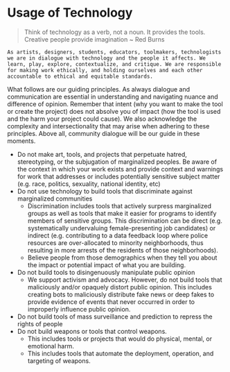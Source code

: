 # Usage of Technology

> Think of technology as a verb, not a noun. It provides the tools. Creative people provide imagination ~ Red Burns

`As artists, designers, students, educators, toolmakers, technologists we are in dialogue with technology and the people it affects. We learn, play, explore, contextualize, and critique. We are responsible for making work ethically, and holding ourselves and each other accountable to ethical and equitable standards.`

What follows are our guiding principles. As always dialogue and communication are essential in understanding and navigating nuance and difference of opinion. Remember that intent (why you want to make the tool or create the project) does not absolve you of impact (how the tool is used and the harm your project could cause). We also acknowledge the complexity and intersectionality that may arise when adhering to these principles. Above all, community dialogue will be our guide in these moments.

- Do not make art, tools, and projects that perpetuate hatred, stereotyping, or the subjugation of marginalized peoples. Be aware of the context in which your work exists and provide context and warnings for work that addresses or includes potentially sensitive subject matter (e.g. race, politics, sexuality, national identity, etc)
- Do not use technology to build tools that discriminate against marginalized communities
    - Discrimination includes tools that actively surpress marginalized groups as well as tools that make it easier for programs to identify members of sensitive groups. This discrimination can be direct (e.g. systematically undervaluing female-presenting job candidates) or indirect (e.g. contributing to a data feedback loop where police resources are over-allocated to minority neighborhoods, thus resulting in more arrests of the residents of those neighborhoods).
    - Believe people from those demographics when they tell you about the impact or potential impact of what you are building.
- Do not build tools to disingenuously manipulate public opinion
    - We support activism and advocacy. However, do not build tools that maliciously and/or opaquely distort public opinion. This includes creating bots to maliciously distribute fake news or deep fakes to provide evidence of events that never occurred in order to improperly influence public opinion.
- Do not build tools of mass surveillance and prediction to repress the rights of people
- Do not build weapons or tools that control weapons.
    - This includes tools or projects that would do physical, mental, or emotional harm.
    - This includes tools that automate the deployment, operation, and targeting of weapons.